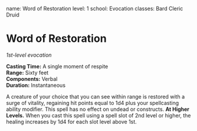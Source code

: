 name: Word of Restoration
level: 1
school: Evocation
classes: Bard
         Cleric
         Druid

# Word of Restoration
_1st-level evocation_

**Casting Time:** A single moment of respite    
**Range:** Sixty feet    
**Components:** Verbal    
**Duration:** Instantaneous 

A creature of your choice that you can see within range is restored with a surge of vitality, regaining hit points equal to 1d4 plus your spellcasting ability modifier. This spell has no effect on undead or constructs. 
**At Higher Levels.** When you cast this spell using a spell slot of 2nd level or higher, the healing increases by 1d4 for each slot level above 1st.
